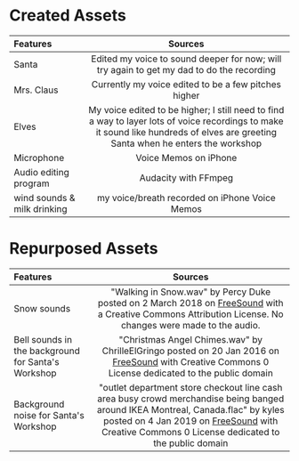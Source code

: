 # Created Assets
| Features      | Sources    |
| :------------- | :----------: |
|  Santa | Edited my voice to sound deeper for now; will try again to get my dad to do the recording  |
|  Mrs. Claus | Currently my voice edited to be a few pitches higher   |
|  Elves | My voice edited to be higher; I still need to find a way to layer lots of voice recordings to make it sound like hundreds of elves are greeting Santa when he enters the workshop  |
|  Microphone | Voice Memos on iPhone   |
|  Audio editing program | Audacity with FFmpeg  |
|  wind sounds & milk drinking | my voice/breath recorded on iPhone Voice Memos |

# Repurposed Assets
| Features      | Sources    |
| :------------- | :----------: |
|  Snow sounds | "Walking in Snow.wav" by Percy Duke posted on 2 March 2018 on [FreeSound](https://freesound.org/people/Percy%20Duke/sounds/420559/) with a Creative Commons Attribution License. No changes were made to the audio. | |
|  Bell sounds in the background for Santa's Workshop | "Christmas Angel Chimes.wav" by ChrilleElGringo posted on 20 Jan 2016 on [FreeSound](https://freesound.org/people/ChrilleElGringo/sounds/333522/) with Creative Commons 0 License dedicated to the public domain | |
|  Background noise for Santa's Workshop | "outlet department store checkout line cash area busy crowd merchandise being banged around IKEA Montreal, Canada.flac" by kyles posted on 4 Jan 2019 on [FreeSound](https://freesound.org/people/kyles/sounds/455818/)  with Creative Commons 0 License dedicated to the public domain | |
